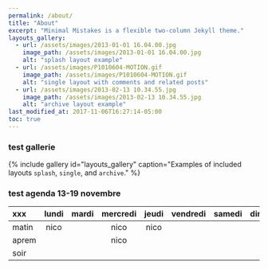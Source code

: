 ```yaml
---
permalink: /about/
title: "About"
excerpt: "Minimal Mistakes is a flexible two-column Jekyll theme."
layouts_gallery:
  - url: /assets/images/2013-01-01 16.04.00.jpg
    image_path: /assets/images/2013-01-01 16.04.00.jpg
    alt: "splash layout example"
  - url: /assets/images/P1010604-MOTION.gif
    image_path: /assets/images/P1010604-MOTION.gif
    alt: "single layout with comments and related posts"
  - url: /assets/images/2013-02-13 10.34.55.jpg
    image_path: /assets/images/2013-02-13 10.34.55.jpg
    alt: "archive layout example"
last_modified_at: 2017-11-06T16:27:14-05:00
toc: true
---
```


### test gallerie
{% include gallery id="layouts_gallery" caption="Examples of included layouts `splash`, `single`, and `archive`." %}


### test agenda 13-19 novembre

xxx | lundi | mardi | mercredi | jeudi | vendredi | samedi | dimanche
:--- |  :---: |  :----: | :--------: | :----: | :--------: | :------: | :---:
matin | nico |  | nico | nico |
aprem |  |  | nico |  |
soir |
